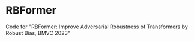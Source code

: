 # RBFormer
Code for "RBFormer: Improve Adversarial Robustness of Transformers by Robust Bias, BMVC 2023"
